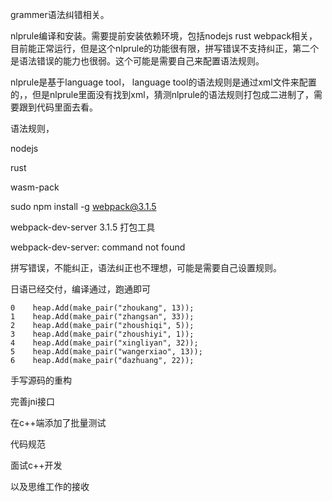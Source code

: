 

grammer语法纠错相关。

nlprule编译和安装。需要提前安装依赖环境，包括nodejs rust webpack相关，目前能正常运行，但是这个nlprule的功能很有限，拼写错误不支持纠正，第二个是语法错误的能力也很弱。这个可能是需要自己来配置语法规则。

nlprule是基于language tool， language tool的语法规则是通过xml文件来配置的，，但是nlprule里面没有找到xml，猜测nlprule的语法规则打包成二进制了，需要跟到代码里面去看。











语法规则，

nodejs

rust

wasm-pack



sudo npm install -g webpack@3.1.5



webpack-dev-server 3.1.5 打包工具

webpack-dev-server: command not found



拼写错误，不能纠正，语法纠正也不理想，可能是需要自己设置规则。







日语已经交付，编译通过，跑通即可



```
0    heap.Add(make_pair("zhoukang", 13));
1    heap.Add(make_pair("zhangsan", 33));
2    heap.Add(make_pair("zhoushiqi", 5));
3    heap.Add(make_pair("zhoushiyi", 1));
4    heap.Add(make_pair("xingliyan", 32));
5    heap.Add(make_pair("wangerxiao", 13));
6    heap.Add(make_pair("dazhuang", 22));
```





手写源码的重构

完善jni接口

在c++端添加了批量测试

代码规范

面试c++开发

以及思维工作的接收